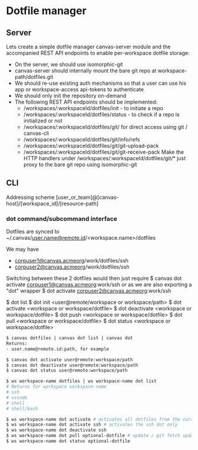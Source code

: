 # Dotfile manager

## Server

Lets create a simple dotfile manager canvas-server module and the accompanied REST API endpoints to enable per-workspace dotfile storage:
- On the server, we should use isomorphic-git
- canvas-server should internally mount the bare git repo at workspace-path/dotfiles.git
- We should re-use existing auth mechanisms so that a user can use his app or workspace-access api-tokens to authenticate
- We should only init the repository on-demand
- The following REST API endpoints should be implemented:
  - /workspaces/:workspaceId/dotfiles/init - to initiate a repo
  - /workspaces/:workspaceId/dotfiles/status - to check if a repo is initialized or not
  - /workspaces/:workspaceId/dotfiles/git/ for direct access using git / canvas-cli
  - /workspaces/:workspaceId/dotfiles/git/info/refs
  - /workspaces/:workspaceId/dotfiles/git/git-upload-pack
  - /workspaces/:workspaceId/dotfiles/git/git-receive-pack
  Make the HTTP handlers under /workspaces/:workspaceId/dotfiles/git/* just proxy to the bare git repo using isomorphic-git

## CLI

Addressing scheme
[user_or_team]@[canvas-host]/[workspace_id]/[resource-path]

### dot command/subcommand interface

Dotfiles are synced to ~/.canvas/user.name@remote.id/<workspace.name>/dotfiles

We may have
- corpuser1@canvas.acmeorg/work/dotfiles/ssh
- corpuser2@canvas.acmeorg/work/dotfiles/ssh

Switching between these 2 dotfiles would then just require
$ canvas dot activate corpuser1@canvas.acmeorg:work/ssh
or as we are also exporting a "dot" wrapper
$ dot activate corpuser2@canvas.acmeorg:work/ssh


$ dot list
$ dot init <user@remote/workspace or workspace/path>
$ dot activate <workspace or workspace/dotfile>
$ dot deactivate <workspace or workspace/dotfile>
$ dot push <workspace or workspace/dotfile>
$ dot pull <workspace or workspace/dotfile>
$ dot status <workspace or workspace/dotfile>

```bash
$ canvas dotfiles | canvas dot list | canvas dot
Returns:
- user.name@remote.id:path, for example

$ canvas dot activate user@remote:workspace/path
$ canvas dot deactivate user@remote:workspace/path
$ canvas dot status user@remote:workspace/path

$ ws workspace-name dotfiles | ws workspace-name dot list
# Returns for workspace workspace-name
# ssh
# vscode
# shell
# shell/bash

$ ws workspace-name dot activate # activates all dotfiles from the current active workspace
$ ws workspace-name dot activate ssh # activates the ssh dot only
$ ws workspace-name dot deactivate ssh
$ ws workspace-name dot pull optional-dotfile # update / git fetch updates for all dotfiles of the given workspace
$ ws workspace-name dot status optional-dotfile
